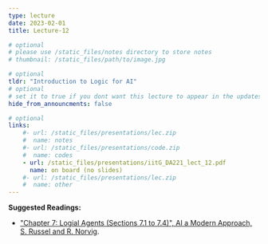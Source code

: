 ```yaml
---
type: lecture
date: 2023-02-01
title: Lecture-12

# optional
# please use /static_files/notes directory to store notes
# thumbnail: /static_files/path/to/image.jpg

# optional
tldr: "Introduction to Logic for AI"
# optional
# set it to true if you dont want this lecture to appear in the updates section
hide_from_announcments: false

# optional
links: 
    #- url: /static_files/presentations/lec.zip
    #  name: notes
    #- url: /static_files/presentations/code.zip
    #  name: codes
    - url: /static_files/presentations/iitG_DA221_lect_12.pdf
      name: on board (no slides)
    #- url: /static_files/presentations/lec.zip
    #  name: other
---
```


**Suggested Readings:**
- ["Chapter 7: Logial Agents (Sections 7.1 to 7.4)", AI a Modern Approach, S. Russel and R. Norvig](https://aima.cs.berkeley.edu/).